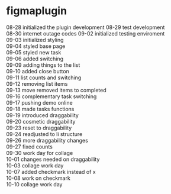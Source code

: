 # figmaplugin
08-28 initialized the plugin development
08-29 test development  
08-30 internet outage codes
09-02 initialized testing enviroment  
09-03 initialized styling  
09-04 styled base page  
09-05 styled new task  
09-06 added switching  
09-09 adding things to the list  
09-10 added close button  
09-11 list counts and switching  
09-12 removing list items  
09-13 move removed items to completed  
09-16 complementary task switching  
09-17 pushing demo online  
09-18 made tasks functions  
09-19 introduced draggability  
09-20 cosmetic draggability  
09-23 reset to draggability  
09-24 readjusted to li structure  
09-26 more draggability changes  
09-27 fixed counts  
09-30 work day for collage  
10-01 changes needed on draggability  
10-03 collage work day  
10-07 added checkmark instead of x  
10-08 work on checkmark  
10-10 collage work day  